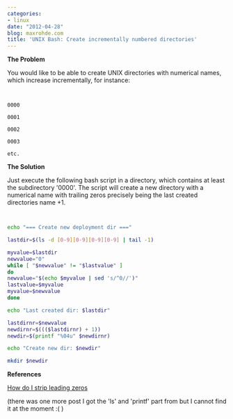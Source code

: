 ```yaml
---
categories:
- linux
date: "2012-04-28"
blog: maxrohde.com
title: 'UNIX Bash: Create incrementally numbered directories'
---
```


**The Problem**

You would like to be able to create UNIX directories with numerical names, which increase incrementally, for instance:

```


0000

0001

0002

0003

etc.

```

**The Solution**

Just execute the following bash script in a directory, which contains at least the subdirectory '0000'. The script will create a new directory with a numerical name with trailing zeros precisely being the last created directories name +1.

```bash


echo "=== Create new deployment dir ==="

lastdir=$(ls -d [0-9][0-9][0-9][0-9] | tail -1)

myvalue=$lastdir
newvalue="0"
while [ "$newvalue" != "$lastvalue" ]
do
newvalue="$(echo $myvalue | sed 's/^0//')"
lastvalue=$myvalue
myvalue=$newvalue
done

echo "Last created dir: $lastdir"

lastdirnr=$newvalue
newdirnr=$((($lastdirnr) + 1))
newdir=$(printf "%04u" $newdirnr)

echo "Create new dir: $newdir"

mkdir $newdir

```

**References**

[How do I strip leading zeros](http://www.askdavetaylor.com/how_do_i_strip_leading_zeroes_for_math_in_a_shell_script.html)

(there was one more post I got the 'ls' and 'printf' part from but I cannot find it at the moment :( )